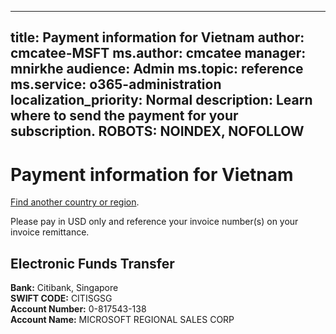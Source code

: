 
---
title: Payment information for Vietnam
author: cmcatee-MSFT
ms.author: cmcatee
manager: mnirkhe
audience: Admin
ms.topic: reference
ms.service: o365-administration
localization_priority: Normal
description: Learn where to send the payment for your subscription.
ROBOTS: NOINDEX, NOFOLLOW
---                                

# Payment information for Vietnam

[Find another country or region](CernPayTest.md). <!--This should go to the parent "Pay for your Office 365 for business subscription" topic-->

Please pay in USD only and reference your invoice number(s) on your invoice remittance.

## Electronic Funds Transfer

**Bank:** Citibank, Singapore  
**SWIFT CODE:** CITISGSG  
**Account Number:** 0-817543-138  
**Account Name:** MICROSOFT REGIONAL SALES CORP  



